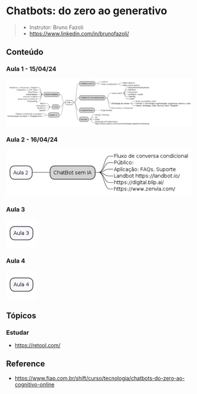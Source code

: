 # Chatbots: do zero ao generativo

> - Instrutor: Bruno Fazoli
> - https://www.linkedin.com/in/brunofazoli/

## Conteúdo

### Aula 1 - 15/04/24

![](assets/docs/src/aula1/aula1.png)

### Aula 2 - 16/04/24

![](assets/docs/src/aula2/aula2.png)

### Aula 3

![](assets/docs/src/aula3/aula3.png)

### Aula 4

![](assets/docs/src/aula4/aula4.png)

## Tópicos

### Estudar 

- https://retool.com/

## Reference

- https://www.fiap.com.br/shift/curso/tecnologia/chatbots-do-zero-ao-cognitivo-online
